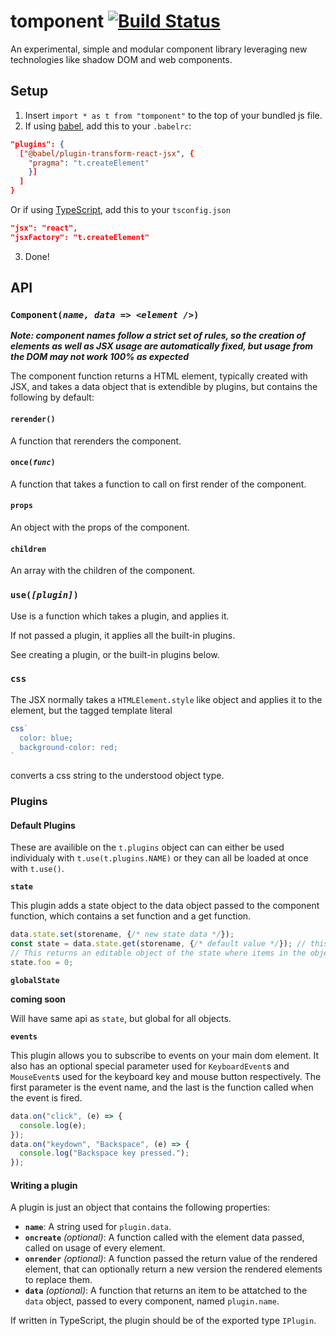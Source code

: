 # tomponent [![Build Status](https://travis-ci.com/tomblcode/tomponent.svg?branch=master)](https://travis-ci.com/tomblcode/tomponent)

An experimental, simple and modular component library leveraging new technologies like shadow DOM and web components.

## Setup
1. Insert `import * as t from "tomponent"` to the top of your bundled js file.
2. If using [babel](https://babeljs.io), add this to your `.babelrc`:
```json
"plugins": {
  ["@babel/plugin-transform-react-jsx", {
    "pragma": "t.createElement"
    }]
  ]
}
```
Or if using [TypeScript](https://typescriptlang.org), add this to your `tsconfig.json`
```json
"jsx": "react",
"jsxFactory": "t.createElement"
```
3. Done!

## API
### `Component(`*`name, data => <element />`*`)`
***Note: component names follow a strict set of rules, so the creation of elements as well as JSX usage are automatically fixed, but usage from the DOM may not work 100% as expected***

The component function returns a HTML element, typically created with JSX, and takes a data object that is extendible by plugins, but contains the following by default:

#### `rerender()`
A function that rerenders the component.

#### `once(`*`func`*`)`
A function that takes a function to call on first render of the component.

#### `props`
An object with the props of the component.

#### `children`
An array with the children of the component.



### `use(`*`[plugin]`*`)`
Use is a function which takes a plugin, and applies it.

If not passed a plugin, it applies all the built-in plugins.

See creating a plugin, or the built-in plugins below.

### `css`
The JSX normally takes a `HTMLElement.style` like object and applies it to the element, but the tagged template literal 
```js
css`
  color: blue;
  background-color: red;
`
``` 
converts a css string to the understood object type.

### Plugins

#### Default Plugins
These are availible on the `t.plugins` object can can either be used individualy with `t.use(t.plugins.NAME)` or they can all be loaded at once with `t.use()`.

**`state`**

This plugin adds a state object to the data object passed to the component function, which contains a set function and a get function. 
```js
data.state.set(storename, {/* new state data */});
const state = data.state.get(storename, {/* default value */}); // this optionally takes a boolean for whether or not changing this rerenders the element
// This returns an editable object of the state where items in the object can be replaced, but the object itself cannot be, requiring the usage of the set function.
state.foo = 0;
```

**`globalState`**

**coming soon**

Will have same api as `state`, but global for all objects.

**`events`**

This plugin allows you to subscribe to events on your main dom element. It also has an optional special parameter used for `KeyboardEvent`s and `MouseEvent`s used for the keyboard key and mouse button respectively. The first parameter is the event name, and the last is the function called when the event is fired.
```js
data.on("click", (e) => {
  console.log(e);
});
data.on("keydown", "Backspace", (e) => {
  console.log("Backspace key pressed.");
});
```

#### Writing a plugin
A plugin is just an object that contains the following properties:

- **`name`**: A string used for `plugin.data`.
- **`oncreate`** *(optional)*: A function called with the element data passed, called on usage of every element.
- **`onrender`** *(optional)*: A function passed the return value of the rendered element, that can optionally return a new version the rendered elements to replace them.
- **`data`** *(optional)*: A function that returns an item to be attatched to the `data` object, passed to every component, named `plugin.name`.

If written in TypeScript, the plugin should be of the exported type `IPlugin`.